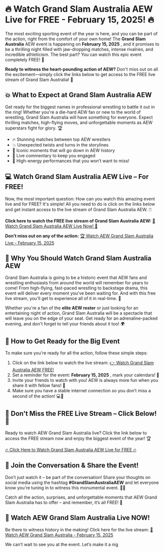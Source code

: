# 🔥 Watch Grand Slam Australia AEW Live for FREE - February 15, 2025! 🔥

The most exciting sporting event of the year is here, and you can be part of the action, right from the comfort of your own home! The **Grand Slam Australia** AEW event is happening on **February 15, 2025** , and it promises to be a thrilling night filled with jaw-dropping matches, intense rivalries, and incredible athleticism. The best part? You can watch this epic event completely FREE! 🎉

**Ready to witness the heart-pounding action of AEW?** Don't miss out on all the excitement—simply click the links below to get access to the FREE live stream of Grand Slam Australia! 🚨

## 💥 What to Expect at Grand Slam Australia AEW

Get ready for the biggest names in professional wrestling to battle it out in the ring! Whether you're a die-hard AEW fan or new to the world of wrestling, Grand Slam Australia will have something for everyone. Expect thrilling matches, high-flying moves, and unforgettable moments as AEW superstars fight for glory. 🏆

- 🔥 Stunning matches between top AEW wrestlers
- 💥 Unexpected twists and turns in the storylines
- 🏅 Iconic moments that will go down in AEW history
- 🎤 Live commentary to keep you engaged
- 💪 High-energy performances that you won’t want to miss!

## 💻 Watch Grand Slam Australia AEW Live – For FREE!

Now, the most important question: How can you watch this amazing event live and for FREE? It's simple! All you need to do is click on the links below and get instant access to the live stream of Grand Slam Australia AEW. 🖱️

**Click here to watch the FREE live stream of Grand Slam Australia AEW:** [🎥 Watch Grand Slam Australia AEW Live Now! 🎥](https://tinyurl.com/livestreamfreeo?st=Grand+Slam+Australia&si=ghc)

**Don't miss out on any of the action:** [🏆 Watch AEW Grand Slam Australia Live - February 15, 2025](https://tinyurl.com/livestreamfreeo?st=Grand+Slam+Australia&si=ghc)

## 🎉 Why You Should Watch Grand Slam Australia AEW

Grand Slam Australia is going to be a historic event that AEW fans and wrestling enthusiasts from around the world will remember for years to come! From high-flying, fast-paced wrestling to backstage drama, this event will deliver every moment you've been waiting for. And with this free live stream, you'll get to experience all of it in real-time. 🤩

Whether you're a fan of the **elite AEW roster** or just looking for an entertaining night of action, Grand Slam Australia will be a spectacle that will leave you on the edge of your seat. Get ready for an adrenaline-packed evening, and don't forget to tell your friends about it too! 🌍

## 🔔 How to Get Ready for the Big Event

To make sure you're ready for all the action, follow these simple steps:

1. Click on the link below to watch the live stream: [👉 Watch Grand Slam Australia AEW FREE!](https://tinyurl.com/livestreamfreeo?st=Grand+Slam+Australia&si=ghc)
2. Set a reminder for the event: **February 15, 2025** , mark your calendars! 📅
3. Invite your friends to watch with you! AEW is always more fun when you share it with fellow fans! 🙌
4. Make sure you have a stable internet connection so you don’t miss a second of the action! 💻📶

## 🚨 Don't Miss the FREE Live Stream – Click Below! 🚨

Ready to watch AEW Grand Slam Australia live? Click the link below to access the FREE stream now and enjoy the biggest event of the year! 🏆

[🔥 Click Here to Watch Grand Slam Australia AEW Live for FREE 🔥](https://tinyurl.com/livestreamfreeo?st=Grand+Slam+Australia&si=ghc)

## 🤩 Join the Conversation & Share the Event!

Don’t just watch it – be part of the conversation! Share your thoughts on social media using the hashtag **#GrandSlamAustraliaAEW** and let everyone know you're tuning in to witness this monumental event. 📱💬

Catch all the action, surprises, and unforgettable moments that AEW Grand Slam Australia has to offer – and remember, it’s all FREE! 🥳

## 🚀 Watch AEW Grand Slam Australia Live NOW!

Be there to witness history in the making! Click here for the live stream: [🎥 Watch AEW Grand Slam Australia - February 15, 2025](https://tinyurl.com/livestreamfreeo?st=Grand+Slam+Australia&si=ghc)

We can’t wait to see you at the event. Let’s make it a nig
